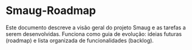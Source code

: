 # Smaug-Roadmap
Este documento descreve a visão geral do projeto Smaug e as tarefas a serem desenvolvidas.   Funciona como guia de evolução: ideias futuras (roadmap) e lista organizada de funcionalidades (backlog).
